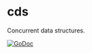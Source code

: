 # cds
Concurrent data structures.

[![GoDoc](https://godoc.org/github.com/reconditematter/cds?status.svg)](https://godoc.org/github.com/reconditematter/cds)
